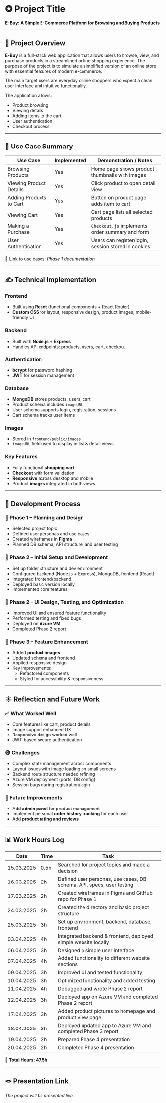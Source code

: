# ✪ Project Title
**E-Buy: A Simple E-Commerce Platform for Browsing and Buying Products**

---

## 📝 Project Overview
**E-Buy** is a full-stack web application that allows users to browse, view, and purchase products in a streamlined online shopping experience. The purpose of the project is to simulate a simplified version of an online store with essential features of modern e-commerce.

The main target users are everyday online shoppers who expect a clean user interface and intuitive functionality.

The application allows:
- Product browsing
- Viewing details
- Adding items to the cart
- User authentication
- Checkout process

---

## 📌 Use Case Summary

| Use Case              | Implemented | Demonstration / Notes                             |
|-----------------------|-------------|---------------------------------------------------|
| Browsing Products     | Yes         | Home page shows product thumbnails with images    |
| Viewing Product Details | Yes       | Click product to open detail view                 |
| Adding Products to Cart | Yes       | Button on product page adds item to cart          |
| Viewing Cart          | Yes         | Cart page lists all selected products             |
| Making a Purchase     | Yes         | `Checkout.js` implements order summary and form   |
| User Authentication   | Yes         | Users can register/login, session stored in cookies |

🔗 Link to use cases: *Phase 1 documentation*

---

## ✍️ Technical Implementation

### **Frontend**
- Built using **React** (functional components + React Router)
- **Custom CSS** for layout, responsive design, product images, mobile-friendly UI

### **Backend**
- Built with **Node.js + Express**
- Handles API endpoints: products, users, cart, checkout

### **Authentication**
- **bcrypt** for password hashing
- **JWT** for session management

### **Database**
- **MongoDB** stores products, users, cart
- Product schema includes `imageURL`
- User schema supports login, registration, sessions
- Cart schema tracks user items

### **Images**
- Stored in `frontend/public/images`
- `imageURL` field used to display in list & detail views

### **Key Features**
- Fully functional **shopping cart**
- **Checkout** with form validation
- **Responsive** across desktop and mobile
- Product **images** integrated in both views

---

## 🚂 Development Process

### 🔹 Phase 1 – Planning and Design
- Selected project topic
- Defined user personas and use cases
- Created wireframes in **Figma**
- Planned DB schema, API structure, and user testing

### 🔹 Phase 2 – Initial Setup and Development
- Set up folder structure and dev environment
- Configured backend (Node.js + Express), MongoDB, frontend (React)
- Integrated frontend/backend
- Deployed basic version locally
- Implemented core features

### 🔹 Phase 2 – UI Design, Testing, and Optimization
- Improved UI and ensured feature functionality
- Performed testing and fixed bugs
- Deployed on **Azure VM**
- Completed Phase 2 report

### 🔹 Phase 3 – Feature Enhancement
- Added **product images**
- Updated schema and frontend
- Applied responsive design
- Key improvements:
  - Refactored components
  - Styled for accessibility & responsiveness

---

## ☀️ Reflection and Future Work

### ✅ What Worked Well
- Core features like cart, product details
- Image support enhanced UX
- Responsive design worked well
- JWT-based secure authentication

### 😅 Challenges
- Complex state management across components
- Layout issues with image loading on small screens
- Backend route structure needed refining
- Azure VM deployment (ports, DB config)
- Session bugs during registration/login

### 🌱 Future Improvements
- Add **admin panel** for product management
- Implement personal **order history tracking** for each user
- Add **product rating and reviews**

---

## 📊 Work Hours Log

| Date       | Time  | Task                                                                 |
|------------|-------|----------------------------------------------------------------------|
| 15.03.2025 | 0.5h  | Searched for project topics and made a decision                      |
| 16.03.2025 | 2h    | Defined user personas, use cases, DB schema, API, specs, user testing |
| 17.03.2025 | 2h    | Created wireframes in Figma and GitHub repo for Phase 1              |
| 24.03.2025 | 2h    | Created the directory and basic project structure                    |
| 25.03.2025 | 3h    | Set up environment, backend, database, frontend                      |
| 03.04.2025 | 4h    | Integrated backend & frontend, deployed simple website locally       |
| 06.04.2025 | 3h    | Designed a simple user interface                                      |
| 07.04.2025 | 4h    | Added functionality to different website sections                    |
| 09.04.2025 | 3h    | Improved UI and tested functionality                                 |
| 10.04.2025 | 3h    | Optimized functionality and added testing                            |
| 11.04.2025 | 4h    | Debugged and wrote Phase 2 report                                    |
| 12.04.2025 | 3h    | Deployed app on Azure VM and completed Phase 2 report                |
| 17.04.2025 | 3h    | Added product pictures to homepage and product view page             |
| 18.04.2025 | 3h    | Deployed updated app to Azure VM and completed Phase 3 report        |
| 19.04.2025 | 2h    | Prepared Phase 4 presentation                                        |
| 20.04.2025 | 2h    | Completed Phase 4 presentation                                       |

**🧮 Total Hours: 47.5h**

---

## 🪢 Presentation Link
*The project will be presented live.*
